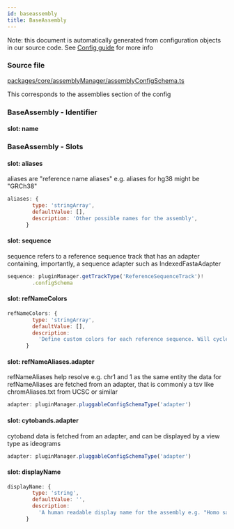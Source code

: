 ```yaml
---
id: baseassembly
title: BaseAssembly
---
```


Note: this document is automatically generated from configuration objects in our
source code. See [Config guide](/docs/config_guide) for more info

### Source file

[packages/core/assemblyManager/assemblyConfigSchema.ts](https://github.com/GMOD/jbrowse-components/blob/main/packages/core/assemblyManager/assemblyConfigSchema.ts)

This corresponds to the assemblies section of the config

### BaseAssembly - Identifier

#### slot: name

### BaseAssembly - Slots

#### slot: aliases

aliases are "reference name aliases" e.g. aliases for hg38 might be "GRCh38"

```js
aliases: {
        type: 'stringArray',
        defaultValue: [],
        description: 'Other possible names for the assembly',
      }
```

#### slot: sequence

sequence refers to a reference sequence track that has an adapter containing,
importantly, a sequence adapter such as IndexedFastaAdapter

```js
sequence: pluginManager.getTrackType('ReferenceSequenceTrack')!
        .configSchema
```

#### slot: refNameColors

```js
refNameColors: {
        type: 'stringArray',
        defaultValue: [],
        description:
          'Define custom colors for each reference sequence. Will cycle through this list if there are not enough colors for every sequence.',
      }
```

#### slot: refNameAliases.adapter

refNameAliases help resolve e.g. chr1 and 1 as the same entity the data for
refNameAliases are fetched from an adapter, that is commonly a tsv like
chromAliases.txt from UCSC or similar

```js
adapter: pluginManager.pluggableConfigSchemaType('adapter')
```

#### slot: cytobands.adapter

cytoband data is fetched from an adapter, and can be displayed by a view type as
ideograms

```js
adapter: pluginManager.pluggableConfigSchemaType('adapter')
```

#### slot: displayName

```js
displayName: {
        type: 'string',
        defaultValue: '',
        description:
          'A human readable display name for the assembly e.g. "Homo sapiens (hg38)" while the assembly name may just be "hg38"',
      }
```
